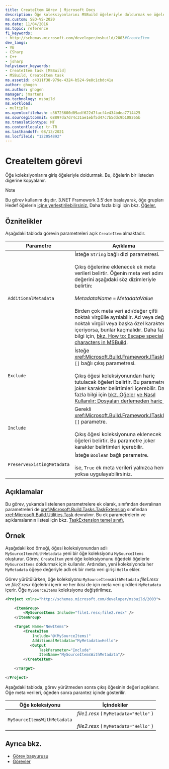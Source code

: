 ```yaml
---
title: CreateItem Görev | Microsoft Docs
description: Öğe koleksiyonlarını MSBuild öğeleriyle doldurmak ve öğelerin bir listeden diğerine kopyalanmış olması için CreateItem görevini kullanın.
ms.custom: SEO-VS-2020
ms.date: 11/04/2016
ms.topic: reference
f1_keywords:
- http://schemas.microsoft.com/developer/msbuild/2003#CreateItem
dev_langs:
- VB
- CSharp
- C++
- jsharp
helpviewer_keywords:
- CreateItem task [MSBuild]
- MSBuild, CreateItem task
ms.assetid: c4311f38-979e-4324-b524-9e8c1cbdc41a
author: ghogen
ms.author: ghogen
manager: jmartens
ms.technology: msbuild
ms.workload:
- multiple
ms.openlocfilehash: c36723600d09adf622d7facf4e434bdea7714425
ms.sourcegitcommit: 68897da7d74c31ae1ebf5d47c7b5ddc9b108265b
ms.translationtype: MT
ms.contentlocale: tr-TR
ms.lasthandoff: 08/13/2021
ms.locfileid: "122054892"
---
```

# <a name="createitem-task"></a>CreateItem görevi

Öğe koleksiyonlarını giriş öğeleriyle doldurmak. Bu, öğelerin bir listeden diğerine kopyalanır.

> [!NOTE]
> Bu görev kullanım dışıdır. 3.NET Framework 3.5'den başlayarak, öğe grupları Hedef öğelerin [içine yerleştirilebilirsiniz.](../msbuild/target-element-msbuild.md) Daha fazla bilgi için bkz. [Öğeler.](../msbuild/msbuild-items.md)

## <a name="attributes"></a>Öznitelikler

 Aşağıdaki tabloda görevin parametreleri açık `CreateItem` almaktadır.

|Parametre|Açıklama|
|---------------|-----------------|
|`AdditionalMetadata`|İsteğe `String` bağlı dizi parametresi.<br /><br /> Çıkış öğelerine eklenecek ek meta verileri belirtir.  Öğenin meta veri adını ve değerini aşağıdaki söz dizimleriyle belirtin:<br /><br /> *MetadataName* `=` *MetadataValue*<br /><br /> Birden çok meta veri adı/değer çifti noktalı virgülle ayrılabilir. Ad veya değer noktalı virgül veya başka özel karakterler içeriyorsa, bunlar kaçmalıdır. Daha fazla bilgi için, [bkz. How to: Escape special characters in MSBuild](../msbuild/how-to-escape-special-characters-in-msbuild.md).|
|`Exclude`|İsteğe <xref:Microsoft.Build.Framework.ITaskItem> `[]` bağlı çıkış parametresi.<br /><br /> Çıkış öğesi koleksiyonundan hariç tutulacak öğeleri belirtir. Bu parametre joker karakter belirtimleri içerebilir. Daha fazla bilgi için [bkz. Öğeler](../msbuild/msbuild-items.md) [ve Nasıl Kullanılır: Dosyaları derlemeden hariç tut.](../msbuild/how-to-exclude-files-from-the-build.md)|
|`Include`|Gerekli <xref:Microsoft.Build.Framework.ITaskItem> `[]` parametre.<br /><br /> Çıkış öğesi koleksiyonuna eklenecek öğeleri belirtir. Bu parametre joker karakter belirtimleri içerebilir.|
|`PreserveExistingMetadata`|İsteğe `Boolean` bağlı parametre.<br /><br /> ise, `True` ek meta verileri yalnızca henüz yoksa uygulayabilirsiniz.|

## <a name="remarks"></a>Açıklamalar

 Bu görev, yukarıda listelenen parametrelere ek olarak, sınıfından devralınan parametreleri de <xref:Microsoft.Build.Tasks.TaskExtension> sınıfından <xref:Microsoft.Build.Utilities.Task> devralınır. Bu ek parametrelerin ve açıklamalarının listesi için bkz. [TaskExtension temel sınıfı.](../msbuild/taskextension-base-class.md)

## <a name="example"></a>Örnek

 Aşağıdaki kod örneği, öğesi koleksiyonundan adlı `MySourceItemsWithMetadata` yeni bir öğe koleksiyonu `MySourceItems` oluşturur. Görev, `CreateItem` yeni öğe koleksiyonunu öğedeki öğelerle `MySourceItems` doldurmak için kullanılır. Ardından, yeni koleksiyonda her `MyMetadata` öğeye değeriyle adlı ek bir meta veri girişi `Hello` ekler.

 Görev yürütülürken, öğe koleksiyonu `MySourceItemsWithMetadata` *file1.resx* ve *file2.resx* öğelerini içerir ve her ikisi de için meta veri girdileri `MyMetadata` içerir. Öğe `MySourceItems` koleksiyonu değiştirilmez.

```xml
<Project xmlns="http://schemas.microsoft.com/developer/msbuild/2003">

    <ItemGroup>
        <MySourceItems Include="file1.resx;file2.resx" />
    </ItemGroup>

    <Target Name="NewItems">
        <CreateItem
            Include="@(MySourceItems)"
            AdditionalMetadata="MyMetadata=Hello">
           <Output
               TaskParameter="Include"
               ItemName="MySourceItemsWithMetadata"/>
        </CreateItem>

    </Target>

</Project>
```

 Aşağıdaki tabloda, görev yürütmeden sonra çıkış öğesinin değeri açıklanır. Öğe meta verileri, öğeden sonra parantez içinde gösterilir.

|Öğe koleksiyonu|İçindekiler|
|---------------------|--------------|
|`MySourceItemsWithMetadata`|*file1.resx* ( `MyMetadata="Hello"` )<br /><br /> *file2.resx* ( `MyMetadata="Hello"` )|

## <a name="see-also"></a>Ayrıca bkz.

- [Görev başvurusu](../msbuild/msbuild-task-reference.md)
- [Görevler](../msbuild/msbuild-tasks.md)
